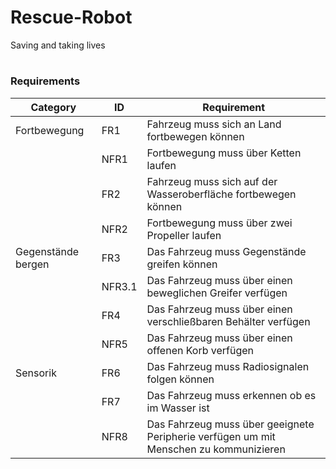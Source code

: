 # Rescue-Robot
Saving and taking lives

#
### Requirements

| Category           | ID     | Requirement                                                                            |
|--------------------|--------|----------------------------------------------------------------------------------------|
| Fortbewegung       | FR1    | Fahrzeug muss sich an Land fortbewegen können                                          |
|                    | NFR1   | Fortbewegung muss über Ketten laufen                                                   |
|                    | FR2    | Fahrzeug muss sich auf der Wasseroberfläche fortbewegen können                         |
|                    | NFR2   | Fortbewegung muss über zwei Propeller laufen                                           |
| Gegenstände bergen | FR3    | Das Fahrzeug muss Gegenstände greifen können                                           |
|                    | NFR3.1 | Das Fahrzeug muss über einen beweglichen Greifer verfügen                              |
|                    | FR4    | Das Fahrzeug muss über einen verschließbaren Behälter verfügen                         |
|                    | NFR5   | Das Fahrzeug muss über einen offenen Korb verfügen                                     |
| Sensorik           | FR6    | Das Fahrzeug muss Radiosignalen folgen können                                          |
|                    | FR7    | Das Fahrzeug muss erkennen ob es im Wasser ist                                         |
|                    | NFR8   | Das Fahrzeug muss über geeignete Peripherie verfügen  um mit Menschen zu kommunizieren |
